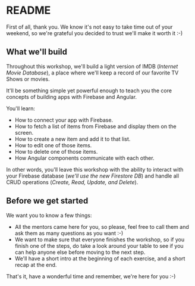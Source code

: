 # README

First of all, thank you. We know it's not easy to take time out of your weekend, so we're grateful you decided to trust we'll make it worth it :-\)

## What we'll build

Throughout this workshop, we'll build a light version of IMDB \(_Internet Movie Database_\), a place where we'll keep a record of our favorite TV Shows or movies.

It'll be something simple yet powerful enough to teach you the core concepts of building apps with Firebase and Angular.

You'll learn:

* How to connect your app with Firebase.
* How to fetch a list of items from Firebase and display them on the screen.
* How to create a new item and add it to that list.
* How to edit one of those items.
* How to delete one of those items.
* How Angular components communicate with each other.

In other words, you'll leave this workshop with the ability to interact with your Firebase database \(_we'll use the new Firestore DB_\) and handle all CRUD operations \(_Create, Read, Update, and Delete_\).

## Before we get started

We want you to know a few things:

* All the mentors came here for you, so please, feel free to call them and ask them as many questions as you want :-\)
* We want to make sure that everyone finishes the workshop, so if you finish one of the steps, do take a look around your table to see if you can help anyone else before moving to the next step.
* We'll have a short intro at the beginning of each exercise, and a short recap at the end.

That's it, have a wonderful time and remember, we're here for you :-\)

